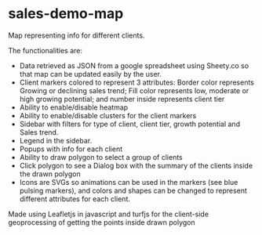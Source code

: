 # sales-demo-map
Map representing info for different clients.

The functionalities are:
<ul>
<li>Data retrieved as JSON from a google spreadsheet using Sheety.co so that map can be updated easily by the user.</li>
<li>Client markers colored to represent 3 attributes: Border color represents Growing or declining sales trend; Fill color represents low, moderate or high growing potential; and number inside represents client tier</li>
<li>Ability to enable/disable heatmap</li>
<li>Ability to enable/disable clusters for the client markers</li>
<li>Sidebar with filters for type of client, client tier, growth potential and Sales trend.</li>
<li>Legend in the sidebar.</li>
<li>Popups with info for each client</li>
<li>Ability to draw polygon to select a group of clients</li>
<li>Click polygon to see a Dialog box with the summary of the clients inside the drawn polygon</li>
<li>Icons are SVGs so animations can be used in the markers (see blue pulsing markers), and colors and shapes can be changed to represent different attributes for each client.</li>
</ul>

Made using Leafletjs in javascript and turfjs for the client-side geoprocessing of getting the points inside drawn polygon
